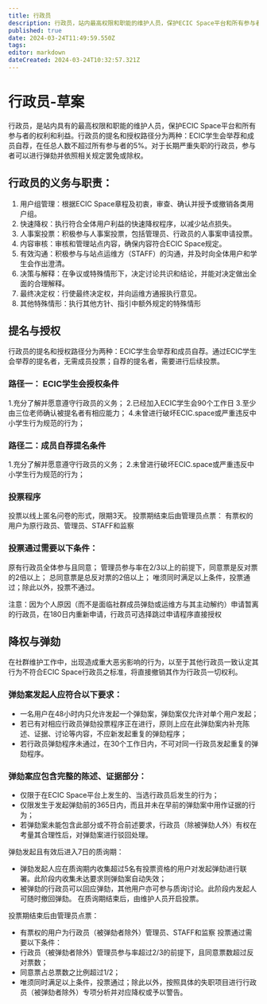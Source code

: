```yaml
---
title: 行政员
description: 行政员，站内最高权限和职能的维护人员，保护ECIC Space平台和所有参与者的权利和利益。
published: true
date: 2024-03-24T11:49:59.550Z
tags: 
editor: markdown
dateCreated: 2024-03-24T10:32:57.321Z
---
```


# 行政员-草案
行政员，是站内具有的最高权限和职能的维护人员，保护ECIC Space平台和所有参与者的权利和利益。行政员的提名和授权路径分为两种：ECIC学生会举荐和成员自荐，在任总人数不超过所有参与者的5%。对于长期严重失职的行政员，参与者可以进行弹劾并依照相关规定罢免或除权。

## 行政员的义务与职责：
1. 用户组管理：根据ECIC Space章程及初衷，审查、确认并授予或撤销各类用户组。
2. 快速降权：执行符合全体用户利益的快速降权程序，以减少站点损失。
3. 人事案投票：积极参与人事案投票，包括管理员、行政员的人事案申请投票。
4. 内容审核：审核和管理站点内容，确保内容符合ECIC Space规定。
5. 有效沟通：积极参与与站点运维方（STAFF）的沟通，并及时向全体用户和学生会作出澄清。
6. 决策与解释：在争议或特殊情形下，决定讨论共识和结论，并能对决定做出全面的合理解释。
7. 最终决定权：行使最终决定权，并向运维方通报执行意见。
8. 其他特殊情形：执行其他方针、指引中额外规定的特殊情形

## 提名与授权
行政员的提名和授权路径分为两种：ECIC学生会举荐和成员自荐。通过ECIC学生会举荐的提名者，无需成员投票；自荐的提名者，需要进行后续投票。

### 路径一： ECIC学生会授权条件
1.充分了解并愿意遵守行政员的义务；
2.已经加入ECIC学生会90个工作日
3.至少由三位老师确认被提名者有相应能力；
4.未曾进行破坏ECIC.space或严重违反中小学生行为规范的行为；


### 路径二：成员自荐提名条件
1.充分了解并愿意遵守行政员的义务；
2.未曾进行破坏ECIC.space或严重违反中小学生行为规范的行为；

### 投票程序
投票以线上匿名问卷的形式，限期3天。
投票期结束后由管理员点票：
有票权的用户为原行政员、管理员、STAFF和监察

### 投票通过需要以下条件：
原有行政员全体参与且同意；
管理员参与率在2/3以上的前提下，同意票是反对票的2倍以上；
总同意票是总反对票的2倍以上；
唯须同时满足以上条件，投票通过；除此以外，投票不通过。

注意：因为个人原因（而不是面临社群成员弹劾或运维方与其主动解约）申请暂离的行政员，在180日内重新申请，行政员可选择跳过申请程序直接授权

## 降权与弹劾
在社群维护工作中，出现造成重大恶劣影响的行为，以至于其他行政员一致认定其行为不符合ECIC Space行政员之标准，将直接撤销其作为行政员一切权利。

### 弹劾案发起人应符合以下要求：
- 一名用户在48小时内只允许发起一个弹劾案，弹劾案仅允许对单个用户发起；
- 若已有对相应行政员弹劾投票程序正在进行，原则上应在此弹劾案内补充陈述、证据、讨论等内容，不应新发起重复的弹劾程序；
- 若行政员弹劾程序未通过，在30个工作日内，不可对同一行政员发起重复的弹劾程序。
### 弹劾案应包含完整的陈述、证据部分：
- 仅限于在ECIC Space平台上发生的、当选行政员后发生的行为；
- 仅限发生于发起弹劾前的365日内，而且并未在早前的弹劾案中用作证据的行为；
- 若弹劾案未能包含此部分或不符合前述要求，行政员（除被弹劾人外）有权在考量其合理性后，对弹劾案进行驳回处理。

弹劾发起且有效后进入7日的质询期：
- 弹劾发起人应在质询期内收集超过5名有投票资格的用户对发起弹劾进行联署。此阶段内收集未达要求则弹劾案自动失效；
- 被弹劾的行政员可以回应弹劾，其他用户亦可参与质询讨论。此阶段内发起人可随时撤回弹劾。
在质询期结束后，由维护人员开启投票。

投票期结束后由管理员点票：
- 有票权的用户为行政员（被弹劾者除外）管理员、STAFF和监察
投票通过需要以下条件：
- 行政员（被弹劾者除外）管理员参与率超过2/3的前提下，且同意票数超过反对票数；
- 同意票占总票数之比例超过1/2；
- 唯须同时满足以上条件，投票通过；除此以外，按照具体的失职项目进行行政员（被弹劾者除外）专项分析并对应降权或予以警告。


